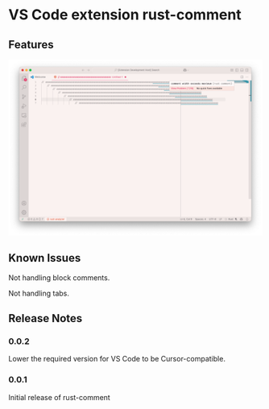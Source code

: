 # VS Code extension rust-comment

## Features

![Screenshot](images/screenshot.png)

## Known Issues

Not handling block comments.

Not handling tabs.

## Release Notes

### 0.0.2

Lower the required version for VS Code to be Cursor-compatible.

### 0.0.1

Initial release of rust-comment
